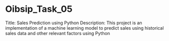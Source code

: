 # Oibsip_Task_05
Title: Sales Prediction using Python Description: This project is an implementation of a machine learning model to predict sales using historical sales data and other relevant factors using Python

